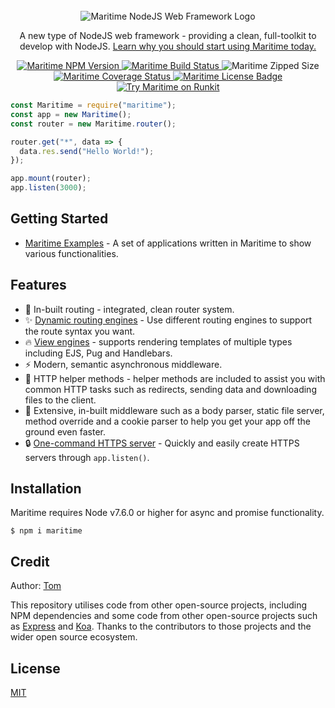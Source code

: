 <div align="center">
  <br>
  <img src="https://i.imgur.com/psmyh0O.png" alt="Maritime NodeJS Web Framework Logo">

  <p>A new type of NodeJS web framework - providing a clean, full-toolkit to develop with NodeJS. <a href="./docs/why-use-maritime.md">Learn why you should start using Maritime today.</a></p>

  <a href="https://npmjs.org/package/maritime">
    <img src="https://img.shields.io/npm/v/maritime?color=blue" alt="Maritime NPM Version">
  </a>
  
  <a href="https://travis-ci.org/TomPrograms/maritime">
    <img src="https://travis-ci.org/TomPrograms/maritime.svg?branch=master" alt="Maritime Build Status">
  </a>

  <img src="https://img.shields.io/bundlephobia/minzip/maritime" alt="Maritime Zipped Size">

  <a href="https://coveralls.io/github/TomPrograms/maritime?branch=master">
    <img src="https://coveralls.io/repos/github/TomPrograms/maritime/badge.svg?branch=master&service=github" alt="Maritime Coverage Status">
  </a>

  <a href="./LICENSE">
    <img src="https://img.shields.io/badge/license-MIT-blue" alt="Maritime License Badge">
  </a>

  <a href="https://npm.runkit.com/maritime">
    <img src="https://img.shields.io/badge/try%20on%20runkit-maritime-brightgreen" alt="Try Maritime on Runkit">
  </a>
  <br>
</div>

```js
const Maritime = require("maritime");
const app = new Maritime();
const router = new Maritime.router();

router.get("*", data => {
  data.res.send("Hello World!");
});

app.mount(router);
app.listen(3000);
```

## Getting Started

- [Maritime Examples](https://github.com/TomPrograms/maritime-examples) - A set of applications written in Maritime to show various functionalities.

## Features

- 🚌 In-built routing - integrated, clean router system.
- ✨ [Dynamic routing engines](./docs/routing-engines.md) - Use different routing engines to support the route syntax you want.
- 🔥 [View engines](./docs/view-engines.md) - supports rendering templates of multiple types including EJS, Pug and Handlebars.
- ⚡️ Modern, semantic asynchronous middleware.
- 🔧 HTTP helper methods - helper methods are included to assist you with common HTTP tasks such as redirects, sending data and downloading files to the client.
- 📕 Extensive, in-built middleware such as a body parser, static file server, method override and a cookie parser to help you get your app off the ground even faster.
- 🔒 [One-command HTTPS server](./docs/https-secure-server.md) - Quickly and easily create HTTPS servers through `app.listen()`.

## Installation

Maritime requires Node v7.6.0 or higher for async and promise functionality.

```
$ npm i maritime
```

## Credit

Author: [Tom](https://github.com/TomPrograms)

This repository utilises code from other open-source projects, including NPM dependencies and some code from other open-source projects such as [Express](https://github.com/expressjs/express) and [Koa](https://github.com/koajs/koa). Thanks to the contributors to those projects and the wider open source ecosystem.

## License

[MIT](LICENSE)
